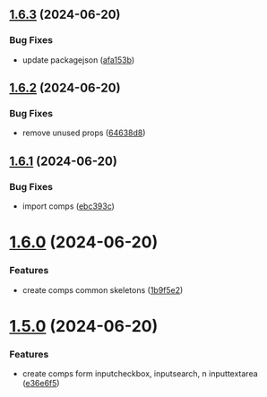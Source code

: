## [1.6.3](https://github.com/hattaalfaritzy/hzy-ui/compare/v1.6.2...v1.6.3) (2024-06-20)


### Bug Fixes

* update packagejson ([afa153b](https://github.com/hattaalfaritzy/hzy-ui/commit/afa153b9eed23b6810f3dc63fb40e4291d677e5d))



## [1.6.2](https://github.com/hattaalfaritzy/hzy-ui/compare/v1.6.1...v1.6.2) (2024-06-20)


### Bug Fixes

* remove unused props ([64638d8](https://github.com/hattaalfaritzy/hzy-ui/commit/64638d89e8ef1ce4c4d8fc7ae0068652ec6a03d9))



## [1.6.1](https://github.com/hattaalfaritzy/hzy-ui/compare/v1.6.0...v1.6.1) (2024-06-20)


### Bug Fixes

* import comps ([ebc393c](https://github.com/hattaalfaritzy/hzy-ui/commit/ebc393c63e7ad246608425ce73744acb3516209a))



# [1.6.0](https://github.com/hattaalfaritzy/hzy-ui/compare/v1.5.0...v1.6.0) (2024-06-20)


### Features

* create comps common skeletons ([1b9f5e2](https://github.com/hattaalfaritzy/hzy-ui/commit/1b9f5e2193183dfe18bf4e4a44c77888a4014a30))



# [1.5.0](https://github.com/hattaalfaritzy/hzy-ui/compare/v1.4.0...v1.5.0) (2024-06-20)


### Features

* create comps form inputcheckbox, inputsearch, n inputtextarea ([e36e6f5](https://github.com/hattaalfaritzy/hzy-ui/commit/e36e6f5aa4b4f5590545e2023521a7d159dfe65a))



